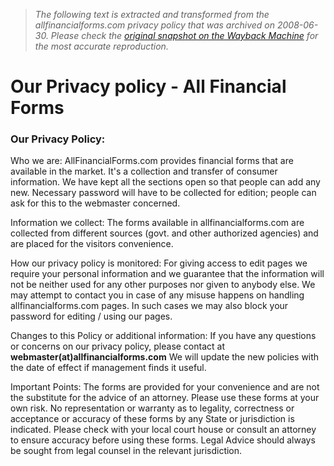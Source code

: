 > *The following text is extracted and transformed from the allfinancialforms.com privacy policy that was archived on 2008-06-30. Please check the [original snapshot on the Wayback Machine](https://web.archive.org/web/20080630003812id_/http%3A//www.allfinancialforms.com/privacy.html) for the most accurate reproduction.*

# Our Privacy policy - All Financial Forms

### Our Privacy Policy:

Who we are: AllFinancialForms.com provides financial forms that are available in the market. It's a collection and transfer of consumer information. We have kept all the sections open so that people can add any new. Necessary password will have to be collected for edition; people can ask for this to the webmaster concerned. 

Information we collect: The forms available in allfinancialforms.com are collected from different sources (govt. and other authorized agencies) and are placed for the visitors convenience. 

How our privacy policy is monitored: For giving access to edit pages we require your personal information and we guarantee that the information will not be neither used for any other purposes nor given to anybody else. We may attempt to contact you in case of any misuse happens on handling allfinancialforms.com pages. In such cases we may also block your password for editing / using our pages. 

Changes to this Policy or additional information: If you have any questions or concerns on our privacy policy, please contact at **webmaster(at)allfinancialforms.com** We will update the new policies with the date of effect if management finds it useful. 

Important Points: The forms are provided for your convenience and are not the substitute for the advice of an attorney. Please use these forms at your own risk. No representation or warranty as to legality, correctness or acceptance or accuracy of these forms by any State or jurisdiction is indicated. Please check with your local court house or consult an attorney to ensure accuracy before using these forms. Legal Advice should always be sought from legal counsel in the relevant jurisdiction. 
